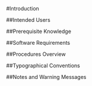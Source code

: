 #Introduction


##Intended Users

##Prerequisite Knowledge

##Software Requirements

##Procedures Overview

##Typographical Conventions

##Notes and Warning Messages

